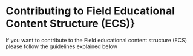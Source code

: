 # Contributing to Field Educational Content Structure (ECS)}

If you want to contribute to the Field educational content structure (ECS) please follow the guidelines explained below
